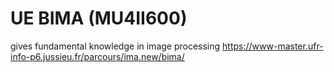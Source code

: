 # UE BIMA (MU4II600) 
gives fundamental knowledge in image processing 
https://www-master.ufr-info-p6.jussieu.fr/parcours/ima.new/bima/
